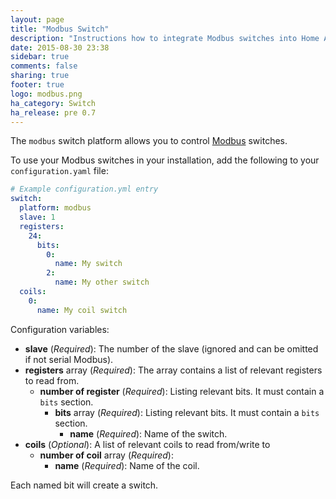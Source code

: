 ```yaml
---
layout: page
title: "Modbus Switch"
description: "Instructions how to integrate Modbus switches into Home Assistant."
date: 2015-08-30 23:38
sidebar: true
comments: false
sharing: true
footer: true
logo: modbus.png
ha_category: Switch
ha_release: pre 0.7
---
```



The `modbus` switch platform allows you to control [Modbus](http://www.modbus.org/) switches.

To use your Modbus switches in your installation, add the following to your `configuration.yaml` file:

```yaml
# Example configuration.yml entry
switch:
  platform: modbus
  slave: 1
  registers:
    24:
      bits:
        0:
          name: My switch
        2:
          name: My other switch
  coils:
    0:
      name: My coil switch
```

Configuration variables:

- **slave** (*Required*): The number of the slave (ignored and can be omitted if not serial Modbus).
- **registers** array (*Required*): The array contains a list of relevant registers to read from.
  - **number of register** (*Required*): Listing relevant bits. It must contain a `bits` section.
    - **bits** array (*Required*): Listing relevant bits. It must contain a `bits` section.
      - **name** (*Required*): Name of the switch.
- **coils** (*Optional*): A list of relevant coils to read from/write to
  - **number of coil** array (*Required*): 
    - **name** (*Required*): Name of the coil.

<p class='note warning'>
Each named bit will create a switch.
</p>

